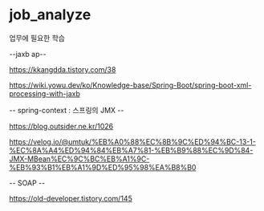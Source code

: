 # job_analyze
업무에 필요한 학습

--jaxb ap--

https://kkangdda.tistory.com/38

https://wiki.yowu.dev/ko/Knowledge-base/Spring-Boot/spring-boot-xml-processing-with-jaxb

-- spring-context : 스프링의 JMX --

https://blog.outsider.ne.kr/1026

https://velog.io/@umtuk/%EB%A0%88%EC%8B%9C%ED%94%BC-13-1-%EC%8A%A4%ED%94%84%EB%A7%81-%EB%B9%88%EC%9D%84-JMX-MBean%EC%9C%BC%EB%A1%9C-%EB%93%B1%EB%A1%9D%ED%95%98%EA%B8%B0


-- SOAP -- 

https://old-developer.tistory.com/145
